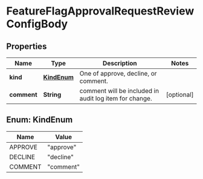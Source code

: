 
# FeatureFlagApprovalRequestReviewConfigBody

## Properties
Name | Type | Description | Notes
------------ | ------------- | ------------- | -------------
**kind** | [**KindEnum**](#KindEnum) | One of approve, decline, or comment. | 
**comment** | **String** | comment will be included in audit log item for change. |  [optional]


<a name="KindEnum"></a>
## Enum: KindEnum
Name | Value
---- | -----
APPROVE | &quot;approve&quot;
DECLINE | &quot;decline&quot;
COMMENT | &quot;comment&quot;



